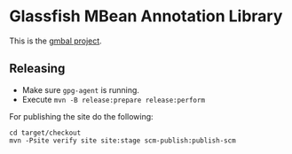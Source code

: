 # Glassfish MBean Annotation Library

This is the [gmbal project](https://javaee.github.io/gmbal/).
 
## Releasing

* Make sure `gpg-agent` is running.
* Execute `mvn -B release:prepare release:perform`

For publishing the site do the following:

```
cd target/checkout
mvn -Psite verify site site:stage scm-publish:publish-scm
```
